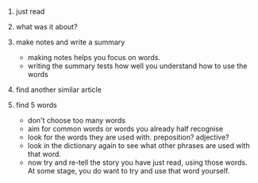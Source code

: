 1. just read
2. what was it about?
3. make notes and write a summary
    - making notes helps you focus on words.
    - writing the summary tests how well you understand how to use the words

4. find another similar article
5. find 5 words
    - don't choose too many words
    - aim for common words or words you already half recognise
    - look for the words they are used with. preposition? adjective?
    - look in the dictionary again to see what other phrases are used with that word.
    - now try and re-tell the story you have just read, using those words. At some stage, you do want to try and use that word yourself.
